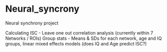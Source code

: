 # Neural_syncrony
Neural synchrony project

Calculating ISC - Leave one out correlation analysis (currently within 7 Networks / ROIs)
Group stats - Means & SDs for each network, age and IQ groups, linear mixed effects models (does IQ and Age predict ISC?)
